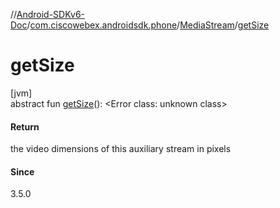 //[Android-SDKv6-Doc](../../../index.md)/[com.ciscowebex.androidsdk.phone](../index.md)/[MediaStream](index.md)/[getSize](get-size.md)

# getSize

[jvm]\
abstract fun [getSize](get-size.md)(): &lt;Error class: unknown class&gt;

#### Return

the video dimensions of this auxiliary stream in pixels

#### Since

3.5.0
